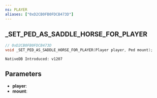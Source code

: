 ```yaml
---
ns: PLAYER
aliases: ["0xD2CB0FB0FDCB473D"]
---
```

## _SET_PED_AS_SADDLE_HORSE_FOR_PLAYER

```c
// 0xD2CB0FB0FDCB473D
void _SET_PED_AS_SADDLE_HORSE_FOR_PLAYER(Player player, Ped mount);
```

```
NativeDB Introduced: v1207
```

## Parameters
* **player**:
* **mount**:
